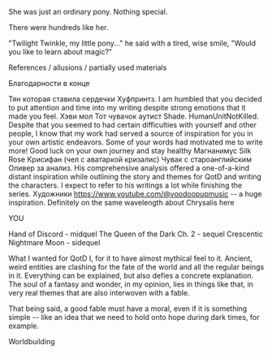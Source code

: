 She was just an ordinary pony. Nothing special.

There were hundreds like her.


"Twilight Twinkle, my little pony..." he said with a tired, wise smile, "Would you like to learn about magic?"

References / allusions / partially used materials



Благодарности в конце

Тян которая ставила сердечки
Хуфпринтз. I am humbled that you decided to put attention and time into my writing despite strong emotions that it made you feel. 
Хэви мол
Тот чувачок аутист Shade. HumanUnitNotKilled. Despite that you seemed to had certain difficulties with yourself and other people, I know that my work had served a source of inspiration for you in your own artistic endeavors. Some of your words had motivated me to write more! Good luck on your own journey and stay healthy 
Магнанимус
Silk Rose
Крисифан (чел с аватаркой кризалис)
Чувак с староанглийским
Оливер за анализ. His comprehensive analysis offered a one-of-a-kind distant inspiration while outlining the story and themes for QotD and writing the characters. I expect to refer to his writings a lot while finishing the series.
Художники
https://www.youtube.com/@voodoopupmusic -- a huge inspiration. Definitely on the same wavelength about Chrysalis here

YOU

Hand of Discord - midquel
The Queen of the Dark Ch. 2 - sequel
Crescentic Nightmare Moon - sidequel


What I wanted for QotD I, for it to have almost mythical feel to it. Ancient, weird entities are clashing for the fate of the world and all the regular beings in it. Everything can be explained, but also defies a concrete explanation. The soul of a fantasy and wonder, in my opinion, lies in things like that, in very real themes that are also interwoven with a fable.

That being said, a good fable must have a moral, even if it is something simple -- like an idea that we need to hold onto hope during dark times, for example.

Worldbuilding


